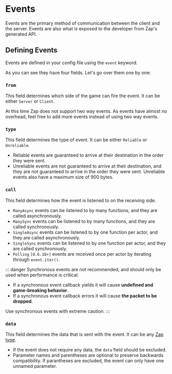 <script setup lang="ts">
const example = `event MyEvent = {
 from: Server,
 type: Reliable,
 call: ManyAsync,
 data: (Foo: boolean, Bar: u32, Baz: string)
}`

const dataExample = `event OneUnnamedParameter = {
 from: Server,
 type: Reliable,
 call: ManyAsync,
 data: boolean
}

event TwoUnnamedParameters = {
 from: Server,
 type: Reliable,
 call: ManyAsync,
 data: (boolean, u32)
}`
</script>

# Events

Events are the primary method of communication between the client and the server. Events are also what is exposed to the developer from Zap's generated API.

## Defining Events

Events are defined in your config file using the `event` keyword.

<CodeBlock :code="example" />

As you can see they have four fields. Let's go over them one by one:

### `from`

This field determines which side of the game can fire the event. It can be either `Server` or `Client`.

At this time Zap does not support two way events. As events have almost no overhead, feel free to add more events instead of using two way events.

### `type`

This field determines the type of event. It can be either `Reliable` or `Unreliable`.

- Reliable events are guaranteed to arrive at their destination in the order they were sent.
- Unreliable events are not guaranteed to arrive at their destination, and they are not guaranteed to arrive in the order they were sent. Unreliable events also have a maximum size of 900 bytes.

### `call`

This field determines how the event is listened to on the receiving side.

- `ManyAsync` events can be listened to by many functions, and they are called asynchronously.
- `ManySync` events can be listened to by many functions, and they are called synchronously.
- `SingleAsync` events can be listened to by one function per actor, and they are called asynchronously.
- `SingleSync` events can be listened to by one function per actor, and they are called synchronously.
- `Polling` `[0.6.18+]` events are received once per actor by iterating through `event.iter()`.

::: danger
Synchronous events are not recommended, and should only be used when performance is critical.

- If a synchronous event callback yields it will cause **undefined and game-breaking behavior**.
- If a synchronous event callback errors it will cause **the packet to be dropped**.

Use synchronous events with extreme caution.
:::

### `data`

This field determines the data that is sent with the event. It can be any [Zap type](./types.md).

- If the event does not require any data, the `data` field should be excluded.
- Parameter names and parentheses are optional to preserve backwards compatibility. If parantheses are excluded, the event can only have one unnamed parameter.

<CodeBlock :code="dataExample" />
